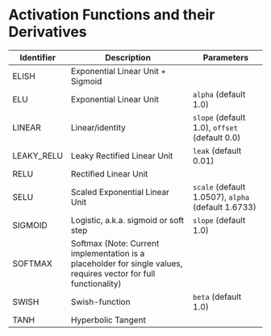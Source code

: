 # Activation Functions and their Derivatives

| Identifier    | Description                                                 | Parameters         |
|---------------|-------------------------------------------------------------|--------------------|
| ELISH         | Exponential Linear Unit + Sigmoid                           |                    |
| ELU           | Exponential Linear Unit                                     | `alpha` (default 1.0) |
| LINEAR        | Linear/identity                                             | `slope` (default 1.0), `offset` (default 0.0) |
| LEAKY_RELU    | Leaky Rectified Linear Unit                                 | `leak` (default 0.01) |
| RELU          | Rectified Linear Unit                                       |                    |
| SELU          | Scaled Exponential Linear Unit                              | `scale` (default 1.0507), `alpha` (default 1.6733) |
| SIGMOID       | Logistic, a.k.a. sigmoid or soft step                       | `slope` (default 1.0) |
| SOFTMAX       | Softmax (Note: Current implementation is a placeholder for single values, requires vector for full functionality) |                    |
| SWISH         | Swish-function                                              | `beta` (default 1.0) |
| TANH          | Hyperbolic Tangent                                          |                    |

